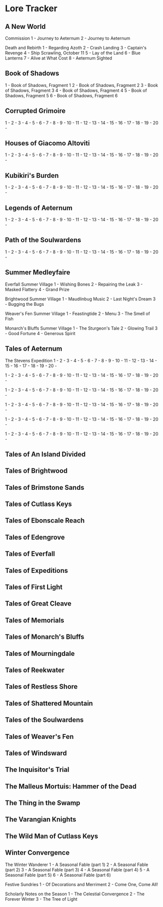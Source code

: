 # Lore Tracker

## A New World

Commission
1 - Journey to Aeternum
2 - Journey to Aeternum

Death and Rebirth
1 - Regarding Azoth
2 - Crash Landing
3 - Captain's Revenge
4 - Ship Scrawling, October 11
5 - Lay of the Land
6 - Blue Lanterns
7 - Alive at What Cost
8 - Aeternum Sighted

## Book of Shadows

1 - Book of Shadows, Fragment 1
2 - Book of Shadows, Fragment 2
3 - Book of Shadows, Fragment 3
4 - Book of Shadows, Fragment 4
5 - Book of Shadows, Fragment 5
6 - Book of Shadows, Fragment 6

## Corrupted Grimoire

1 - 
2 - 
3 - 
4 - 
5 - 
6 - 
7 - 
8 - 
9 - 
10 - 
11 - 
12 - 
13 - 
14 - 
15 - 
16 - 
17 - 
18 - 
19 - 
20 - 

## Houses of Giacomo Altoviti

1 - 
2 - 
3 - 
4 - 
5 - 
6 - 
7 - 
8 - 
9 - 
10 - 
11 - 
12 - 
13 - 
14 - 
15 - 
16 - 
17 - 
18 - 
19 - 
20 - 

## Kubikiri's Burden

1 - 
2 - 
3 - 
4 - 
5 - 
6 - 
7 - 
8 - 
9 - 
10 - 
11 - 
12 - 
13 - 
14 - 
15 - 
16 - 
17 - 
18 - 
19 - 
20 - 

## Legends of Aeternum

1 - 
2 - 
3 - 
4 - 
5 - 
6 - 
7 - 
8 - 
9 - 
10 - 
11 - 
12 - 
13 - 
14 - 
15 - 
16 - 
17 - 
18 - 
19 - 
20 - 

## Path of the Soulwardens

1 - 
2 - 
3 - 
4 - 
5 - 
6 - 
7 - 
8 - 
9 - 
10 - 
11 - 
12 - 
13 - 
14 - 
15 - 
16 - 
17 - 
18 - 
19 - 
20 - 

## Summer Medleyfaire

Everfall Summer Village
1 - Wishing Bones
2 - Repairing the Leak
3 - Masked Flattery
4 - Grand Prize

Brightwood Summer Village
1 - Maudlinbug Music
2 - Last Night's Dream
3 - Bugging the Bugs

Weaver's Fen Summer Village
1 - Feastingtide
2 - Menu
3 - The Smell of Fish

Monarch's Bluffs Summer Village
1 - The Sturgeon's Tale
2 - Glowing Trail
3 - Good Fortune
4 - Generous Spirit

## Tales of Aeternum

The Stevens Expedition
1 - 
2 - 
3 - 
4 - 
5 - 
6 - 
7 - 
8 - 
9 - 
10 - 
11 - 
12 - 
13 - 
14 - 
15 - 
16 - 
17 - 
18 - 
19 - 
20 - 

1 - 
2 - 
3 - 
4 - 
5 - 
6 - 
7 - 
8 - 
9 - 
10 - 
11 - 
12 - 
13 - 
14 - 
15 - 
16 - 
17 - 
18 - 
19 - 
20 - 

1 - 
2 - 
3 - 
4 - 
5 - 
6 - 
7 - 
8 - 
9 - 
10 - 
11 - 
12 - 
13 - 
14 - 
15 - 
16 - 
17 - 
18 - 
19 - 
20 - 

1 - 
2 - 
3 - 
4 - 
5 - 
6 - 
7 - 
8 - 
9 - 
10 - 
11 - 
12 - 
13 - 
14 - 
15 - 
16 - 
17 - 
18 - 
19 - 
20 - 

1 - 
2 - 
3 - 
4 - 
5 - 
6 - 
7 - 
8 - 
9 - 
10 - 
11 - 
12 - 
13 - 
14 - 
15 - 
16 - 
17 - 
18 - 
19 - 
20 - 

1 - 
2 - 
3 - 
4 - 
5 - 
6 - 
7 - 
8 - 
9 - 
10 - 
11 - 
12 - 
13 - 
14 - 
15 - 
16 - 
17 - 
18 - 
19 - 
20 - 


## Tales of An Island Divided


## Tales of Brightwood


## Tales of Brimstone Sands


## Tales of Cutlass Keys


## Tales of Ebonscale Reach


## Tales of Edengrove


## Tales of Everfall


## Tales of Expeditions


## Tales of First Light


## Tales of Great Cleave


## Tales of Memorials


## Tales of Monarch's Bluffs


## Tales of Mourningdale


## Tales of Reekwater


## Tales of Restless Shore


## Tales of Shattered Mountain


## Tales of the Soulwardens


## Tales of Weaver's Fen


## Tales of Windsward


## The Inquisitor's Trial


## The Malleus Mortuis: Hammer of the Dead


## The Thing in the Swamp


## The Varangian Knights


## The Wild Man of Cutlass Keys


## Winter Convergence

The Winter Wanderer
1 - A Seasonal Fable (part 1)
2 - A Seasonal Fable (part 2)
3 - A Seasonal Fable (part 3)
4 - A Seasonal Fable (part 4)
5 - A Seasonal Fable (part 5)
6 - A Seasonal Fable (part 6)

Festive Sundries
1 - Of Decorations and Merriment
2 - Come One, Come All!

Scholarly Notes on the Season
1 - The Celestial Convergence
2 - The Forever Winter
3 - The Tree of Light
